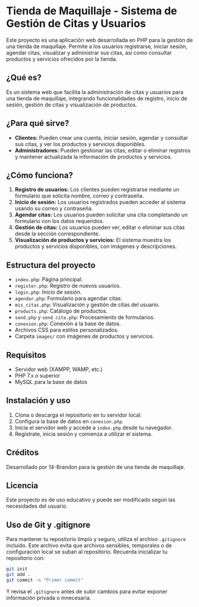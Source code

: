 # Tienda de Maquillaje - Sistema de Gestión de Citas y Usuarios

Este proyecto es una aplicación web desarrollada en PHP para la gestión de una tienda de maquillaje. Permite a los usuarios registrarse, iniciar sesión, agendar citas, visualizar y administrar sus citas, así como consultar productos y servicios ofrecidos por la tienda.

## ¿Qué es?
Es un sistema web que facilita la administración de citas y usuarios para una tienda de maquillaje, integrando funcionalidades de registro, inicio de sesión, gestión de citas y visualización de productos.

## ¿Para qué sirve?
- **Clientes:** Pueden crear una cuenta, iniciar sesión, agendar y consultar sus citas, y ver los productos y servicios disponibles.
- **Administradores:** Pueden gestionar las citas, editar o eliminar registros y mantener actualizada la información de productos y servicios.

## ¿Cómo funciona?
1. **Registro de usuarios:** Los clientes pueden registrarse mediante un formulario que solicita nombre, correo y contraseña.
2. **Inicio de sesión:** Los usuarios registrados pueden acceder al sistema usando su correo y contraseña.
3. **Agendar citas:** Los usuarios pueden solicitar una cita completando un formulario con los datos requeridos.
4. **Gestión de citas:** Los usuarios pueden ver, editar o eliminar sus citas desde la sección correspondiente.
5. **Visualización de productos y servicios:** El sistema muestra los productos y servicios disponibles, con imágenes y descripciones.

## Estructura del proyecto
- `index.php`: Página principal.
- `register.php`: Registro de nuevos usuarios.
- `login.php`: Inicio de sesión.
- `agendar.php`: Formulario para agendar citas.
- `mis_citas.php`: Visualización y gestión de citas del usuario.
- `products.php`: Catálogo de productos.
- `send.php` y `send_cita.php`: Procesamiento de formularios.
- `conexion.php`: Conexión a la base de datos.
- Archivos CSS para estilos personalizados.
- Carpeta `images/` con imágenes de productos y servicios.

## Requisitos
- Servidor web (XAMPP, WAMP, etc.)
- PHP 7.x o superior
- MySQL para la base de datos

## Instalación y uso
1. Clona o descarga el repositorio en tu servidor local.
2. Configura la base de datos en `conexion.php`.
3. Inicia el servidor web y accede a `index.php` desde tu navegador.
4. Regístrate, inicia sesión y comienza a utilizar el sistema.

## Créditos
Desarrollado por 14-Brandon para la gestión de una tienda de maquillaje.

## Licencia
Este proyecto es de uso educativo y puede ser modificado según las necesidades del usuario.

## Uso de Git y .gitignore

Para mantener tu repositorio limpio y seguro, utiliza el archivo `.gitignore` incluido. Este archivo evita que archivos sensibles, temporales o de configuración local se suban al repositorio. Recuerda inicializar tu repositorio con:

```bash
git init
git add .
git commit -m "Primer commit"
```

Y revisa el `.gitignore` antes de subir cambios para evitar exponer información privada o innecesaria.
